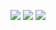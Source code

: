 ![](https://raw.bgithub.xyz/sc2013bot/profile-readme-stats-card/refs/heads/master/github-readme-stats_-SONGCI.svg)
![](https://raw.bgithub.xyz/sc2013bot/profile-readme-stats-card/refs/heads/master/graph_SONGCI.svg)
![](https://raw.bgithub.xyz/sc2013bot/profile-readme-stats-card/refs/heads/master/top-langs_SONGCI.svg)
